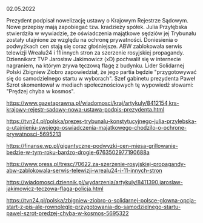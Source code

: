 02.05.2022

Prezydent podpisał nowelizację ustawy o Krajowym Rejestrze Sądowym. Nowe przepisy mają zapobiegać tzw. kradzieży spółek. Julia Przyłębska stwierdziła w wywiadzie, że oświadczenia majątkowe sędziów jej Trybunału zostały utajnione ze względu na ochronę prywatności. Doniesienia o podwyżkach cen stają się coraz głośniejsze. ABW zablokowała serwis telewizji Wrealu24 i 11 innych stron za szerzenie rosyjskiej propagandy. Dziennikarz TVP Jarosław Jakimowicz (xD) pochwalił się w internecie nagraniem, na którym zrywa tęczową flagę z budynku. Lider Solidarnej Polski Zbigniew Ziobro zapowiedział, że jego partia będzie "przygotowywać się do samodzielnego startu w wyborach". Szef gabinetu prezydenta Paweł Szrot skomentował w mediach społecznościowych tę wypowiedź słowami: "Prędzej chyba w kosmos".

https://www.gazetaprawna.pl/wiadomosci/kraj/artykuly/8412154,krs-krajowy-rejestr-sadowy-nowa-ustawa-podpis-prezydenta.html

https://tvn24.pl/polska/prezes-trybunalu-konstytucyjnego-julia-przylebska-o-utajnieniu-swojego-oswiadczenia-majatkowego-chodzilo-o-ochrone-prywatnosci-5695213

https://finanse.wp.pl/gigantyczne-podwyzki-cen-miesa-grillowanie-bedzie-w-tym-roku-bardzo-drogie-6763502977190688a

https://www.press.pl/tresc/70622,za-szerzenie-rosyjskiej-propagandy-abw-zablokowala-serwis-telewizji-wrealu24-i-11-innych-stron

https://wiadomosci.dziennik.pl/wydarzenia/artykuly/8411390,jaroslaw-jakimowicz-teczowa-flaga-policja.html

https://tvn24.pl/polska/zbigniew-ziobro-o-solidarnej-polsce-glowna-opcja-start-z-pis-ale-rownolegle-przygotowania-do-samodzielnego-startu-pawel-szrot-predzej-chyba-w-kosmos-5695322